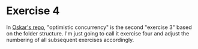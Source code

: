 # Exercise 4

In [Oskar's repo][1], "optimistic concurrency" is the second "exercise 3" based
on the folder structure. I'm just going to call it exercise four and adjust the
numbering of all subsequent exercises accordingly.

[1]: https://github.com/oskardudycz/EventSourcing.NetCore/tree/main/Workshops/BuildYourOwnEventStore
